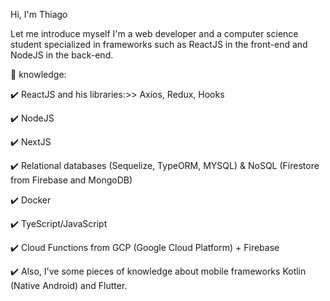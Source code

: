 Hi, I'm Thiago

Let me introduce myself
I'm a web developer and a computer science student specialized in frameworks such as ReactJS in the front-end and NodeJS in the back-end.

:scroll: knowledge:

:heavy_check_mark: ReactJS and his libraries:>> Axios, Redux, Hooks

:heavy_check_mark: NodeJS

:heavy_check_mark: NextJS

:heavy_check_mark: Relational databases (Sequelize, TypeORM, MYSQL) & NoSQL (Firestore from Firebase and MongoDB)

:heavy_check_mark: Docker

:heavy_check_mark: TyeScript/JavaScript

:heavy_check_mark: Cloud Functions from GCP (Google Cloud Platform) + Firebase

:heavy_check_mark: Also, I've some pieces of knowledge about mobile frameworks Kotlin (Native Android) and Flutter.
